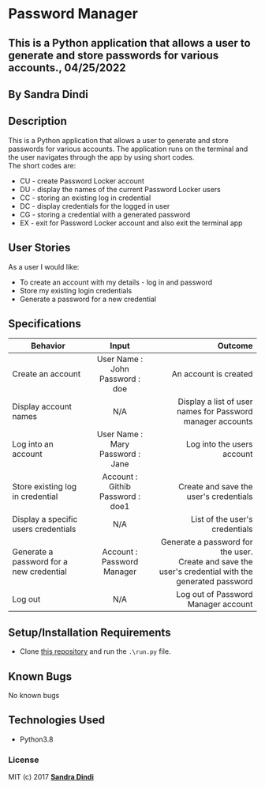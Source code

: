 # Password Manager
## This is a Python application that allows a user to generate and store passwords for various accounts., 04/25/2022
## By Sandra Dindi
## Description
This is a Python application that allows a user to generate and store passwords for various accounts. The application runs on the terminal and the user navigates through the app by using short codes. <br/>
The short codes are:
* CU - create Password Locker account
* DU - display the names of the current Password Locker users
* CC - storing an existing log in credential
* DC - display credentials for the logged in user
* CG - storing a credential with a generated password
* EX - exit for Password Locker account and also exit the terminal app
## User Stories
As a user I would like:
* To create an account with my details - log in and password
* Store my existing login credentials
* Generate a password for a new credential
## Specifications
| Behavior        | Input           | Outcome  |
| ------------- |:-------------:| -----:|
| Create an account | User Name : John <br/> Password : doe | An account is created |
| Display account names | N/A | Display a list of user names for Password manager accounts |
| Log into an account | User Name : Mary <br/> Password : Jane | Log into the users account |
| Store existing log in credential | Account : Githib <br/> Password : doe1 | Create and save the user's credentials | 
| Display a specific users credentials | N/A | List of the user's credentials | 
| Generate a password for a new credential | Account : Password Manager | Generate a password for the user. <br/> Create and save the user's credential with the generated password | 
| Log out | N/A | Log out of Password Manager account |

## Setup/Installation Requirements
* Clone [this repository](git@github.com:Dindihub/Passwordgenerator.git) and run the `.\run.py` file.


## Known Bugs
No known bugs
## Technologies Used
- Python3.8
### License
MIT (c) 2017 **[Sandra Dindi](https://github.com/Dindihub/Passwordgenerator)**

